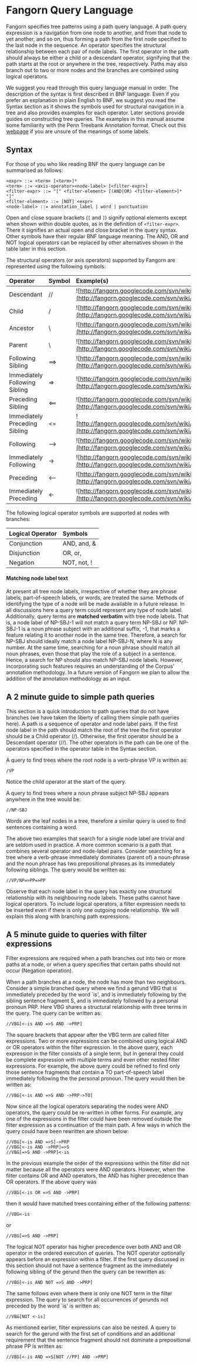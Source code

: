 # Fangorn Query Language #

Fangorn specifies tree patterns using a path query language. A path query expression is a navigation from one node to another, and from that node to yet another, and so on, thus forming a path from the first node specified to the last node in the sequence. An operator specifies the structural relationship between each pair of node labels. The first operator in the path should always be either a child or a descendant operator, signifying that the path starts at the root or anywhere in the tree, respectively. Paths may also branch out to two or more nodes and the branches are combined using logical operators.

We suggest you read through this query language manual in order. The description of the syntax is first described in BNF language. Even if you prefer an explanation in plain English to BNF, we suggest you read the Syntax section as it shows the symbols used for structural navigation in a tree and also provides examples for each operator. Later sections provide guides on constructing tree queries. The examples in this manual assume some familiarity with the Penn Treebank Annotation format. Check out this [webpage](http://bulba.sdsu.edu/jeanette/thesis/PennTags.html) if you are unsure of the meanings of some labels.

## Syntax ##

For those of you who like reading BNF the query language can be summarised as follows:

```
<expr> ::= <term> [<term>]*
<term> ::= <axis-operator><node-label> [<filter-expr>]
<filter-expr> ::= "[" <filter-element> [(AND|OR) <filter-element>]* "]"
<filter-element> ::= [NOT] <expr>
<node-label> ::= annotation_label | word | punctuation
```

Open and close square brackets (`[` and `]`) signify optional elements except when shown within double quotes, as in the definition of `<filter-expr>`. There it signifies an actual open and close bracket in the query syntax. Other symbols have their regular BNF language meaning. The AND, OR and NOT logical operators can be replaced by other alternatives shown in the table later in this section.

The structural operators (or axis operators) supported by Fangorn are represented using the following symbols:

| **Operator** | **Symbol** | **Example(s)** |
|:-------------|:-----------|:---------------|
| Descendant | // | ![http://fangorn.googlecode.com/svn/wiki/images/descendant.png](http://fangorn.googlecode.com/svn/wiki/images/descendant.png) |
| Child | / | ![http://fangorn.googlecode.com/svn/wiki/images/child.png](http://fangorn.googlecode.com/svn/wiki/images/child.png) |
| Ancestor | \\ | ![http://fangorn.googlecode.com/svn/wiki/images/ancestor.png](http://fangorn.googlecode.com/svn/wiki/images/ancestor.png) |
| Parent | \ | ![http://fangorn.googlecode.com/svn/wiki/images/parent.png](http://fangorn.googlecode.com/svn/wiki/images/parent.png) |
| Following Sibling | ==> | ![http://fangorn.googlecode.com/svn/wiki/images/followingsibling.png](http://fangorn.googlecode.com/svn/wiki/images/followingsibling.png) |
| Immediately Following Sibling | => | ![http://fangorn.googlecode.com/svn/wiki/images/immediatefollowingsibling.png](http://fangorn.googlecode.com/svn/wiki/images/immediatefollowingsibling.png) |
| Preceding Sibling | <== | ![http://fangorn.googlecode.com/svn/wiki/images/precedingsibling.png](http://fangorn.googlecode.com/svn/wiki/images/precedingsibling.png) |
| Immediately Preceding Sibling | <= | ![http://fangorn.googlecode.com/svn/wiki/images/immediateprecedingsibling.png](http://fangorn.googlecode.com/svn/wiki/images/immediateprecedingsibling.png) |
| Following  | --> | ![http://fangorn.googlecode.com/svn/wiki/images/following.png](http://fangorn.googlecode.com/svn/wiki/images/following.png) |
| Immediately Following | -> | ![http://fangorn.googlecode.com/svn/wiki/images/immediatefollowing.png](http://fangorn.googlecode.com/svn/wiki/images/immediatefollowing.png) |
| Preceding | <-- | ![http://fangorn.googlecode.com/svn/wiki/images/preceding.png](http://fangorn.googlecode.com/svn/wiki/images/preceding.png) |
| Immediately Preceding | <- | ![http://fangorn.googlecode.com/svn/wiki/images/immediatepreceding.png](http://fangorn.googlecode.com/svn/wiki/images/immediatepreceding.png) |

The following logical operator symbols are supported at nodes with branches:

| **Logical Operator** | **Symbols** |
|:---------------------|:------------|
| Conjunction | AND, and, & |
| Disjunction | OR, or, | |
| Negation | NOT, not, ! |

#### Matching node label text ####

At present all tree node labels, irrespective of whether they are phrase labels, part-of-speech labels, or words, are treated the same. Methods of identifying the type of a node will be made available in a future release. In all discussions here a query term could represent any type of node label. Additionally, query terms are **matched verbatim** with tree node labels. That is, a node label of NP-SBJ-1 will not match a query term NP-SBJ or NP. NP-SBJ-1 is a noun phrase subject with an additional suffix, -1, that marks a feature relating it to another node in the same tree. Therefore, a search for NP-SBJ should ideally match a node label NP-SBJ-N, where N is any number. At the same time, searching for a noun phrase should match all noun phrases, even those that play the role of a subject in a sentence. Hence, a search for NP should also match NP-SBJ node labels. However, incorporating such features requires an understanding of the Corpus' annotation methodology. In a future version of Fangorn we plan to allow the addition of the annotation methodology as an input.

## A 2 minute guide to simple path queries ##

This section is a quick introduction to path queries that do not have branches (we have taken the liberty of calling them simple path queries here). A path is a sequence of operator and node label pairs. If the first node label in the path should match the root of the tree the first operator should be a Child operator (/). Otherwise, the first operator should be a Descendant operator (//). The other operators in the path can be one of the operators specified in the operator table in the Syntax section.

A query to find trees where the root node is a verb-phrase VP is written as:
```
/VP
```
Notice the child operator at the start of the query.

A query to find trees where a noun phrase subject NP-SBJ appears anywhere in the tree would be:
```
//NP-SBJ
```
Words are the leaf nodes in a tree, therefore a similar query is used to find sentences containing a word.

The above two examples that search for a single node label are trivial and are seldom used in practice. A more common scenario is a path that combines several operator and node-label pairs. Consider searching for a tree where a verb-phrase immediately dominates (parent of) a noun-phrase and the noun phrase has two prepositional phrases as its immediately following siblings. The query would be written as:
```
//VP/NP=>PP=>PP
```

Observe that each node label in the query has exactly one structural relationship with its neighbouring node labels. These paths cannot have logical operators. To include logical operators, a filter expression needs to be inserted even if there is only one outgoing node relationship. We will explain this along with branching path expressions.

## A 5 minute guide to queries with filter expressions ##

Filter expressions are required when a path branches out into two or more paths at a node, or when a query specifies that certain paths should not occur (Negation operation).

When a path branches at a node, the node has more than two neighbours. Consider a simple branched query where we find a gerund VBG that is immediately preceded by the word `is', and is immediately following by the sibling sentence fragment S, and is immediately followed by a personal pronoun PRP. Here VBG shares a structural relationship with three terms in the query. The query can be written as:
```
//VBG[<-is AND =>S AND ->PRP]
```

The square brackets that appear after the VBG term are called filter expressions. Two or more expressions can be combined using logical AND or OR operators within the filter expression. In the above query, each expression in the filter consists of a single term, but in general they could be complete expression with multiple terms and even other nested filter expressions. For example, the above query could be refined to find only those sentence fragments that contain a TO part-of-speech label immediately following the the personal pronoun. The query would then be written as:
```
//VBG[<-is AND =>S AND ->PRP->TO]
```

Now since all the logical operators separating the nodes were AND operators, the query could be re-written in other forms. For example, any one of the expressions in the filter could have been removed outside the filter expression as a continuation of the main path. A few ways in which the query could have been rewritten are shown below:
```
//VBG[<-is AND =>S]->PRP
//VBG[<-is AND ->PRP]=>S
//VBG[=>S AND ->PRP]<-is
```

In the previous example the order of the expressions within the filter did not matter because all the operators were AND operators. However, when the filter contains OR and AND operators, the AND has higher precedence than OR operators. If the above query was
```
//VBG[<-is OR =>S AND ->PRP]
```
then it would have matched trees containing either of the following patterns:
```
//VBG<-is
```
or
```
//VBG[=>S AND ->PRP]
```

The logical NOT operator has higher precedence over both AND and OR operator in the ordered execution of queries. The NOT operator optionally appears before an expression within a filter. If the first query discussed in this section should not have a sentence fragment as the immediately following sibling of the gerund then the query can be rewritten as:
```
//VBG[<-is AND NOT =>S AND ->PRP]
```
The same follows even where there is only one NOT term in the filter expression. The query to search for all occurrences of gerunds not preceded by the word `is' is written as:
```
//VBG[NOT <-is]
```

As mentioned earlier, filter expressions can also be nested. A query to search for the gerund with the first set of conditions and an additional requirement that the sentence fragment should not dominate a prepositional phrase PP is written as:
```
//VBG[<-is AND =>S[NOT //PP] AND ->PRP]
```